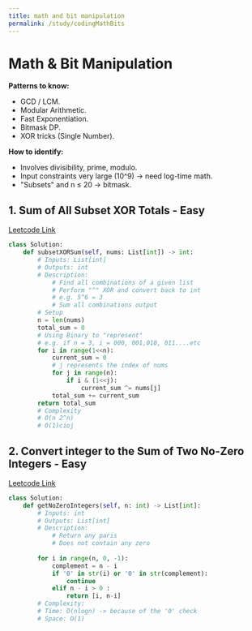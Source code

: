 ```yaml
---
title: math and bit manipulation
permalink: /study/codingMathBits
---
```


# Math & Bit Manipulation

**Patterns to know:**  
- GCD / LCM.  
- Modular Arithmetic.  
- Fast Exponentiation.  
- Bitmask DP.  
- XOR tricks (Single Number).  

**How to identify:**  
- Involves divisibility, prime, modulo.  
- Input constraints very large (10^9) → need log-time math.  
- "Subsets" and n ≤ 20 → bitmask.  

## 1. Sum of All Subset XOR Totals - Easy

[Leetcode Link](https://leetcode.com/problems/sum-of-all-subset-xor-totals/)


```python
class Solution:
    def subsetXORSum(self, nums: List[int]) -> int:
        # Inputs: List[int]
        # Outputs: int
        # Description:
            # Find all combinations of a given list
            # Perform "^" XOR and convert back to int
            # e.g. 5^6 = 3
            # Sum all combinations output
        # Setup
        n = len(nums)
        total_sum = 0
        # Using Binary to "represent"
        # e.g. if n = 3, i = 000, 001,010, 011....etc
        for i in range(1<<n):
            current_sum = 0
            # j represents the index of nums
            for j in range(n):
                if i & (1<<j):
                    current_sum ^= nums[j]
            total_sum += current_sum
        return total_sum
        # Complexity
        # O(n 2^n)
        # O(1)cioj
```

## 2. Convert integer to the Sum of Two No-Zero Integers - Easy

[Leetcode Link](https://leetcode.com/problems/convert-integer-to-the-sum-of-two-no-zero-integers/description/?envType=daily-question&envId=2025-09-08)

```python
class Solution:
    def getNoZeroIntegers(self, n: int) -> List[int]:
        # Inputs: int
        # Outputs: List[int]
        # Description:
            # Return any paris
            # Does not contain any zero
        
        for i in range(n, 0, -1):
            complement = n - i
            if '0' in str(i) or '0' in str(complement):
                continue
            elif n - i > 0 :
                return [i, n-i]
        # Complexity:
        # Time: O(nlogn) -> because of the '0' check
        # Space: O(1)
```


